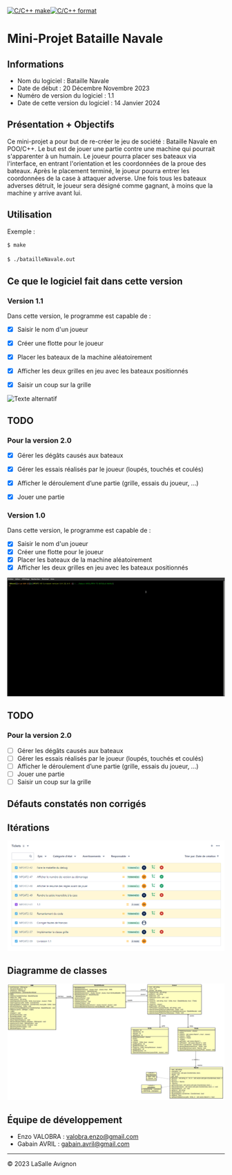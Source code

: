 [![C/C++ make](https://github.com/btssn-lasalle-84/MP24-T2-BATAILLE-NAVALE/actions/workflows/c-cpp.yml/badge.svg?branch=develop)](https://github.com/btssn-lasalle-84/MP24-T2-BATAILLE-NAVALE/actions/workflows/c-cpp.yml)[![C/C++ format](https://github.com/btssn-lasalle-84/MP24-T2-BATAILLE-NAVALE/actions/workflows/cppformat.yml/badge.svg?branch=develop)](https://github.com/btssn-lasalle-84/MP24-T2-BATAILLE-NAVALE/actions/workflows/cppformat.yml)

# Mini-Projet Bataille Navale

## Informations

- Nom du logiciel : Bataille Navale
- Date de début : 20 Décembre Novembre 2023
- Numéro de version du logiciel : 1.1
- Date de cette version du logiciel : 14 Janvier 2024

## Présentation + Objectifs

Ce mini-projet a pour but de re-créer le jeu de société : Bataille Navale en POO/C++. Le but est de jouer une partie contre une machine qui pourrait s'apparenter à un humain.  Le joueur pourra placer ses bateaux via l'interface, en entrant l'orientation et les coordonnées de la proue des bateaux. Après le placement terminé, le joueur pourra entrer les coordonnées de la case à attaquer adverse. Une fois tous les bateaux adverses détruit, le joueur sera désigné comme gagnant, à moins que la machine y arrive avant lui.

## Utilisation

Exemple :

```bash
$ make

$ ./batailleNavale.out
```

## Ce que le logiciel fait dans cette version
### Version 1.1

Dans cette version, le programme est capable de : 

- [x]  Saisir le nom d'un joueur

- [x]  Créer une flotte pour le joueur

- [x]  Placer les bateaux de la machine aléatoirement

- [x]  Afficher les deux grilles en jeu avec les bateaux positionnés

- [x]  Saisir un coup sur la grille

![Texte alternatif](image/Gif_Bataille_Navale.gif)

## TODO

### Pour la version 2.0 

- [x]  Gérer les dégâts causés aux bateaux

- [x]  Gérer les essais réalisés par le joueur (loupés, touchés et coulés)

- [x]  Afficher le déroulement d’une partie (grille, essais du joueur, ...)

- [x]  Jouer une partie

### Version 1.0

Dans cette version, le programme est capable de :

- [X]  Saisir le nom d'un joueur
- [X]  Créer une flotte pour le joueur
- [X]  Placer les bateaux de la machine aléatoirement
- [X]  Afficher les deux grilles en jeu avec les bateaux positionnés

![batailleNavale.gif](images/batailleNavale.gif)

## TODO

### Pour la version 2.0

- [ ]  Gérer les dégâts causés aux bateaux
- [ ]  Gérer les essais réalisés par le joueur (loupés, touchés et coulés)
- [ ]  Afficher le déroulement d’une partie (grille, essais du joueur, ...)
- [ ]  Jouer une partie
- [ ]  Saisir un coup sur la grille

## Défauts constatés non corrigés

## Itérations

![Texte alternatif](image/Jira4.png)

## Diagramme de classes

![diagramme-classes-1.0.png](images/diagramme-classes-1.0.png)

## Équipe de développement

- Enzo VALOBRA : valobra.enzo@gmail.com
- Gabain AVRIL : gabain.avril@gmail.com

---
&copy; 2023 LaSalle Avignon
